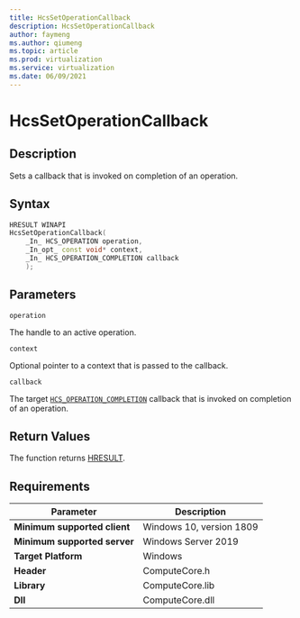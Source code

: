 ```yaml
---
title: HcsSetOperationCallback
description: HcsSetOperationCallback
author: faymeng
ms.author: qiumeng
ms.topic: article
ms.prod: virtualization
ms.service: virtualization
ms.date: 06/09/2021
---
```

# HcsSetOperationCallback

## Description

Sets a callback that is invoked on completion of an operation.

## Syntax

```cpp
HRESULT WINAPI
HcsSetOperationCallback(
    _In_ HCS_OPERATION operation,
    _In_opt_ const void* context,
    _In_ HCS_OPERATION_COMPLETION callback
    );
```

## Parameters

`operation`

The handle to an active operation.

`context`

Optional pointer to a context that is passed to the callback.

`callback`

The target [`HCS_OPERATION_COMPLETION`](./HCS_OPERATION_COMPLETION.md) callback that is invoked on completion of an operation.

## Return Values

The function returns [HRESULT](./HCSHResult.md).

## Requirements

|Parameter|Description|
|---|---|
| **Minimum supported client** | Windows 10, version 1809 |
| **Minimum supported server** | Windows Server 2019 |
| **Target Platform** | Windows |
| **Header** | ComputeCore.h |
| **Library** | ComputeCore.lib |
| **Dll** | ComputeCore.dll |